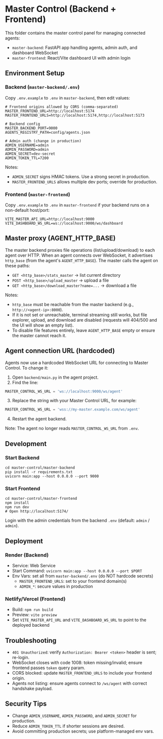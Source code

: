 # Master Control (Backend + Frontend)

This folder contains the master control panel for managing connected agents:
- `master-backend`: FastAPI app handling agents, admin auth, and dashboard WebSocket
- `master-frontend`: React/Vite dashboard UI with admin login

## Environment Setup

### Backend (`master-backend/.env`)
Copy `.env.example` to `.env` in `master-backend`, then edit values:

```
# Frontend origins allowed by CORS (comma-separated)
MASTER_FRONTEND_URL=http://localhost:5174
MASTER_FRONTEND_URLS=http://localhost:5174,http://localhost:5173

# Backend config
MASTER_BACKEND_PORT=9000
AGENTS_REGISTRY_PATH=config/agents.json

# Admin auth (change in production)
ADMIN_USERNAME=admin
ADMIN_PASSWORD=admin
ADMIN_SECRET=dev-secret
ADMIN_TOKEN_TTL=7200
```

Notes:
- `ADMIN_SECRET` signs HMAC tokens. Use a strong secret in production.
- `MASTER_FRONTEND_URLS` allows multiple dev ports; override for production.

### Frontend (`master-frontend`)
Copy `.env.example` to `.env` in `master-frontend` if your backend runs on a non-default host/port:

```
VITE_MASTER_API_URL=http://localhost:9000
VITE_DASHBOARD_WS_URL=ws://localhost:9000/ws/dashboard
```

## Master proxy (AGENT_HTTP_BASE)

The master backend proxies file operations (list/upload/download) to each agent over HTTP.
When an agent connects over WebSocket, it advertises `http_base` (from the agent's `AGENT_HTTP_BASE`).
The master calls the agent on these paths:
- `GET <http_base>/stats_master` → list current directory
- `POST <http_base>/upload_master` → upload a file
- `GET <http_base>/download_master?name=...` → download a file

Notes:
- `http_base` must be reachable from the master backend (e.g., `http://<agent-ip>:8000`).
- If it is not set or unreachable, terminal streaming still works, but file explorer, upload, and download are disabled (requests will 404/500 and the UI will show an empty list).
- To disable file features entirely, leave `AGENT_HTTP_BASE` empty or ensure the master cannot reach it.

## Agent connection URL (hardcoded)

Agents now use a hardcoded WebSocket URL for connecting to Master Control.
To change it:

1. Open `backend/main.py` in the agent project.
2. Find the line:

```python
MASTER_CONTROL_WS_URL = 'ws://localhost:9000/ws/agent'
```

3. Replace the string with your Master Control URL, for example:

```python
MASTER_CONTROL_WS_URL = 'wss://my-master.example.com/ws/agent'
```

4. Restart the agent backend.

Note: The agent no longer reads `MASTER_CONTROL_WS_URL` from `.env`.

## Development

### Start Backend
```
cd master-control/master-backend
pip install -r requirements.txt
uvicorn main:app --host 0.0.0.0 --port 9000
```

### Start Frontend
```
cd master-control/master-frontend
npm install
npm run dev
# Open http://localhost:5174/
```

Login with the admin credentials from the backend `.env` (default: `admin` / `admin`).

## Deployment

### Render (Backend)
- Service: Web Service
- Start Command: `uvicorn main:app --host 0.0.0.0 --port $PORT`
- Env Vars: set all from `master-backend/.env` (do NOT hardcode secrets)
  - `MASTER_FRONTEND_URLS`: set to your frontend domain(s)
  - `ADMIN_*`: secure values in production

### Netlify/Vercel (Frontend)
- Build: `npm run build`
- Preview: `vite preview`
- Set `VITE_MASTER_API_URL` and `VITE_DASHBOARD_WS_URL` to point to the deployed backend

## Troubleshooting
- `401 Unauthorized`: verify `Authorization: Bearer <token>` header is sent; re-login.
- WebSocket closes with code 1008: token missing/invalid; ensure frontend passes `token` query param.
- CORS blocked: update `MASTER_FRONTEND_URLS` to include your frontend origin.
- Agents not listing: ensure agents connect to `/ws/agent` with correct handshake payload.

## Security Tips
- Change `ADMIN_USERNAME`, `ADMIN_PASSWORD`, and `ADMIN_SECRET` for production.
- Reduce `ADMIN_TOKEN_TTL` if shorter sessions are desired.
- Avoid committing production secrets; use platform-managed env vars.
